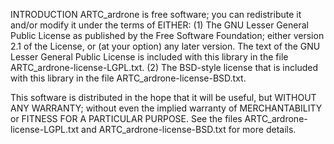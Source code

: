 INTRODUCTION
  ARTC_ardrone is free software; you can redistribute it and/or
  modify it under the terms of EITHER:
   (1) The GNU Lesser General Public License as published by the Free
       Software Foundation; either version 2.1 of the License, or (at
       your option) any later version. The text of the GNU Lesser
       General Public License is included with this library in the
       file ARTC_ardrone-license-LGPL.txt.
   (2) The BSD-style license that is included with this library in
       the file ARTC_ardrone-license-BSD.txt.

  This software is distributed in the hope that it will be useful,
  but WITHOUT ANY WARRANTY; without even the implied warranty of
  MERCHANTABILITY or FITNESS FOR A PARTICULAR PURPOSE. See the files
  ARTC_ardrone-license-LGPL.txt and ARTC_ardrone-license-BSD.txt for more details.
